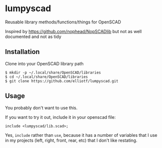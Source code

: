 # lumpyscad

Reusable library methods/functions/things for OpenSCAD

Inspired by https://github.com/nophead/NopSCADlib but not as well documented and not as tidy

## Installation

Clone into your OpenSCAD library path

```
$ mkdir -p ~/.local/share/OpenSCAD/libraries
$ cd ~/.local/share/OpenSCAD/libraries
$ git clone https://github.com/elliotf/lumpyscad.git
```

## Usage

You probably don't want to use this.

If you want to try it out, include it in your openscad file:

```
include <lumpyscad/lib.scad>;
```

Yes, `include` rather than `use`, because it has a number of variables that I use in my projects (left, right, front, rear, etc) that I don't like restating.
